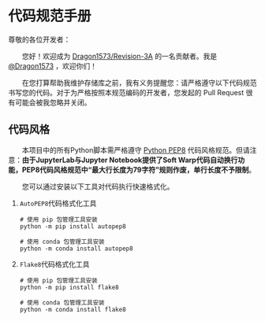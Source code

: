 # 代码规范手册

尊敬的各位开发者：

&emsp;&emsp;您好！欢迎成为 [Dragon1573/Revision-3A](https://github.com/Dragon1573/Revision-3A) 的一名贡献者。我是 [@Dragon1573](https://github.com/Dragon1573) ，欢迎你们！

&emsp;&emsp;在您打算帮助我维护存储库之前，我有义务提醒您：请严格遵守以下代码规范书写您的代码。对于为严格按照本规范编码的开发者，您发起的 Pull Request 很有可能会被我忽略并关闭。

## 代码风格

&emsp;&emsp;本项目中的所有Python脚本需严格遵守 [Python PEP8](https://www.python.org/dev/peps/pep-0008/) 代码风格规范。但请注意：**由于JupyterLab与Jupyter Notebook提供了Soft Warp代码自动换行功能，PEP8代码风格规范中“最大行长度为79字符”规则作废，单行长度不予限制**。

&emsp;&emsp;您可以通过安装以下工具对代码执行快速格式化。

1. `AutoPEP8`代码格式化工具
    ```shell
    # 使用 pip 包管理工具安装
    python -m pip install autopep8
    
    # 使用 conda 包管理工具安装
    python -m conda install autopep8
    ```


2. `Flake8`代码格式化工具
    ```shell
    # 使用 pip 包管理工具安装
    python -m pip install flake8
    
    # 使用 conda 包管理工具安装
    python -m conda install flake8
    ```
